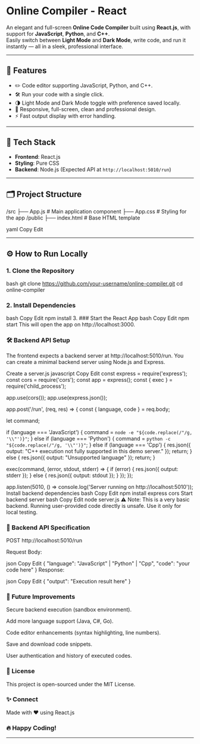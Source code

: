 
# Online Compiler - React

An elegant and full-screen **Online Code Compiler** built using **React.js**, with support for **JavaScript**, **Python**, and **C++**.  
Easily switch between **Light Mode** and **Dark Mode**, write code, and run it instantly — all in a sleek, professional interface.

---

## 🚀 Features

- ✏️ Code editor supporting JavaScript, Python, and C++.
- 🛠️ Run your code with a single click.
- 🌗 Light Mode and Dark Mode toggle with preference saved locally.
- 🎨 Responsive, full-screen, clean and professional design.
- ⚡ Fast output display with error handling.

---

## 🧩 Tech Stack

- **Frontend**: React.js
- **Styling**: Pure CSS
- **Backend**: Node.js (Expected API at `http://localhost:5010/run`)

---

## 🗂️ Project Structure
/src ├── App.js # Main application component ├── App.css # Styling for the app /public ├── index.html # Base HTML template

yaml
Copy
Edit

---

## ⚙️ How to Run Locally

### 1. Clone the Repository
bash
git clone https://github.com/your-username/online-compiler.git
cd online-compiler
### 2. Install Dependencies

bash
Copy
Edit
npm install
3. ### Start the React App
bash
Copy
Edit
npm start
This will open the app on http://localhost:3000.

### 🛠 Backend API Setup
The frontend expects a backend server at http://localhost:5010/run.
You can create a minimal backend server using Node.js and Express.

Create a server.js
javascript
Copy
Edit
const express = require('express');
const cors = require('cors');
const app = express();
const { exec } = require('child_process');

app.use(cors());
app.use(express.json());

app.post('/run', (req, res) => {
  const { language, code } = req.body;

  let command;

  if (language === 'JavaScript') {
    command = `node -e "${code.replace(/"/g, '\\"')}"`;
  } else if (language === 'Python') {
    command = `python -c "${code.replace(/"/g, '\\"')}"`;
  } else if (language === 'Cpp') {
    res.json({ output: "C++ execution not fully supported in this demo server." });
    return;
  } else {
    res.json({ output: "Unsupported language" });
    return;
  }

  exec(command, (error, stdout, stderr) => {
    if (error) {
      res.json({ output: stderr });
    } else {
      res.json({ output: stdout });
    }
  });
});

app.listen(5010, () => console.log('Server running on http://localhost:5010'));
Install backend dependencies
bash
Copy
Edit
npm install express cors
Start backend server
bash
Copy
Edit
node server.js
⚠️ Note: This is a very basic backend. Running user-provided code directly is unsafe. Use it only for local testing.

### 📡 Backend API Specification
POST http://localhost:5010/run

Request Body:

json
Copy
Edit
{
  "language": "JavaScript" | "Python" | "Cpp",
  "code": "your code here"
}
Response:

json
Copy
Edit
{
  "output": "Execution result here"
}

### 📌 Future Improvements
Secure backend execution (sandbox environment).

Add more language support (Java, C#, Go).

Code editor enhancements (syntax highlighting, line numbers).

Save and download code snippets.

User authentication and history of executed codes.

### 📜 License
This project is open-sourced under the MIT License.

### ✨ Connect
Made with ❤️ using React.js

### 🔥 Happy Coding!

---

